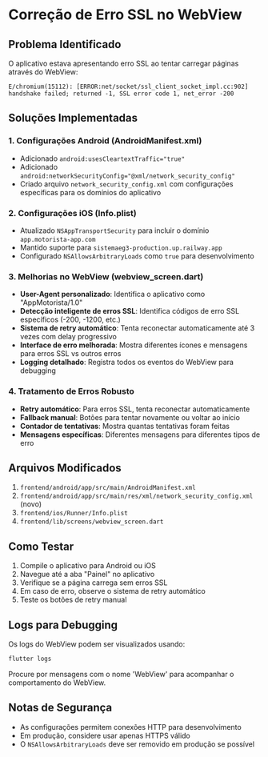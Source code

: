 # Correção de Erro SSL no WebView

## Problema Identificado
O aplicativo estava apresentando erro SSL ao tentar carregar páginas através do WebView:
```
E/chromium(15112): [ERROR:net/socket/ssl_client_socket_impl.cc:902] handshake failed; returned -1, SSL error code 1, net_error -200
```

## Soluções Implementadas

### 1. Configurações Android (AndroidManifest.xml)
- Adicionado `android:usesCleartextTraffic="true"`
- Adicionado `android:networkSecurityConfig="@xml/network_security_config"`
- Criado arquivo `network_security_config.xml` com configurações específicas para os domínios do aplicativo

### 2. Configurações iOS (Info.plist)
- Atualizado `NSAppTransportSecurity` para incluir o domínio `app.motorista-app.com`
- Mantido suporte para `sistemaeg3-production.up.railway.app`
- Configurado `NSAllowsArbitraryLoads` como `true` para desenvolvimento

### 3. Melhorias no WebView (webview_screen.dart)
- **User-Agent personalizado**: Identifica o aplicativo como "AppMotorista/1.0"
- **Detecção inteligente de erros SSL**: Identifica códigos de erro SSL específicos (-200, -1200, etc.)
- **Sistema de retry automático**: Tenta reconectar automaticamente até 3 vezes com delay progressivo
- **Interface de erro melhorada**: Mostra diferentes ícones e mensagens para erros SSL vs outros erros
- **Logging detalhado**: Registra todos os eventos do WebView para debugging

### 4. Tratamento de Erros Robusto
- **Retry automático**: Para erros SSL, tenta reconectar automaticamente
- **Fallback manual**: Botões para tentar novamente ou voltar ao início
- **Contador de tentativas**: Mostra quantas tentativas foram feitas
- **Mensagens específicas**: Diferentes mensagens para diferentes tipos de erro

## Arquivos Modificados
1. `frontend/android/app/src/main/AndroidManifest.xml`
2. `frontend/android/app/src/main/res/xml/network_security_config.xml` (novo)
3. `frontend/ios/Runner/Info.plist`
4. `frontend/lib/screens/webview_screen.dart`

## Como Testar
1. Compile o aplicativo para Android ou iOS
2. Navegue até a aba "Painel" no aplicativo
3. Verifique se a página carrega sem erros SSL
4. Em caso de erro, observe o sistema de retry automático
5. Teste os botões de retry manual

## Logs para Debugging
Os logs do WebView podem ser visualizados usando:
```bash
flutter logs
```

Procure por mensagens com o nome 'WebView' para acompanhar o comportamento do WebView.

## Notas de Segurança
- As configurações permitem conexões HTTP para desenvolvimento
- Em produção, considere usar apenas HTTPS válido
- O `NSAllowsArbitraryLoads` deve ser removido em produção se possível







